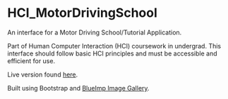 # HCI_MotorDrivingSchool
An interface for a Motor Driving School/Tutorial Application.

Part of Human Computer Interaction (HCI) coursework in undergrad. This interface should follow basic HCI principles and must be accessible and efficient for use.

Live version found <a target="_blank" href="http://pranavkundra.github.io/HCI_MotorDrivingSchool/">here</a>.

Built using Bootstrap and <a target="_blank" href="https://blueimp.github.io/Bootstrap-Image-Gallery/">BlueImp Image Gallery</a>.
